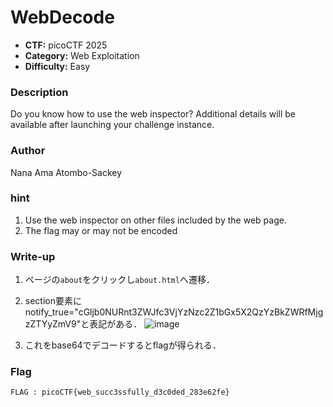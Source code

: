 # WebDecode

- **CTF:** picoCTF 2025
- **Category:** Web Exploitation
- **Difficulty:** Easy

### Description

Do you know how to use the web inspector?
Additional details will be available after launching your challenge instance.

### Author
Nana Ama Atombo-Sackey

### hint
1. Use the web inspector on other files included by the web page.
2. The flag may or may not be encoded

### Write-up

1.  ページの`about`をクリックし`about.html`へ遷移．

2.  section要素にnotify_true="cGljb0NURnt3ZWJfc3VjYzNzc2Z1bGx5X2QzYzBkZWRfMjgzZTYyZmV9"と表記がある．
![image](https://github.com/user-attachments/assets/8cf9cfbe-1c30-4586-976e-7718eeee0fee)

3.  これをbase64でデコードするとflagが得られる．

### Flag
`FLAG : picoCTF{web_succ3ssfully_d3c0ded_283e62fe}`
